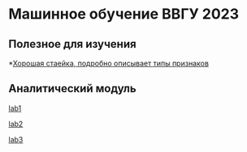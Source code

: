 # Машинное обучение ВВГУ 2023


## Полезное для изучения
*[Хорошая стаейка, подробно описывает типы признаков](https://medium.com/nuances-of-programming/%D1%81%D1%82%D0%B0%D1%82%D0%B8%D1%81%D1%82%D0%B8%D1%87%D0%B5%D1%81%D0%BA%D0%B8%D0%B5-%D1%82%D0%B8%D0%BF%D1%8B-%D0%B4%D0%B0%D0%BD%D0%BD%D1%8B%D1%85-%D0%B8%D1%81%D0%BF%D0%BE%D0%BB%D1%8C%D0%B7%D1%83%D0%B5%D0%BC%D1%8B%D0%B5-%D0%B2-%D0%BC%D0%B0%D1%88%D0%B8%D0%BD%D0%BD%D0%BE%D0%BC-%D0%BE%D0%B1%D1%83%D1%87%D0%B5%D0%BD%D0%B8%D0%B8-b8891039b09)

## Аналитический модуль

[lab1](https://github.com/Letch49/ML_VVSU_2023/blob/main/lec01/lab01.md)

[lab2](https://github.com/Letch49/ML_VVSU_2023/blob/main/lec02/lab02.md)

[lab3](https://github.com/Letch49/ML_VVSU_2023/blob/main/lec03/lab03.md)
